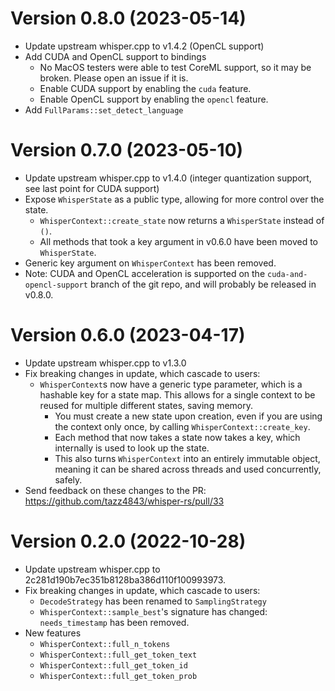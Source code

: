 # Version 0.8.0 (2023-05-14)
* Update upstream whisper.cpp to v1.4.2 (OpenCL support)
* Add CUDA and OpenCL support to bindings
  * No MacOS testers were able to test CoreML support, so it may be broken. Please open an issue if it is.
  * Enable CUDA support by enabling the `cuda` feature.
  * Enable OpenCL support by enabling the `opencl` feature.
* Add `FullParams::set_detect_language`

# Version 0.7.0 (2023-05-10)
* Update upstream whisper.cpp to v1.4.0 (integer quantization support, see last point for CUDA support)
* Expose `WhisperState` as a public type, allowing for more control over the state.
  * `WhisperContext::create_state` now returns a `WhisperState` instead of `()`.
  * All methods that took a key argument in v0.6.0 have been moved to `WhisperState`.
* Generic key argument on `WhisperContext` has been removed.
* Note: CUDA and OpenCL acceleration is supported on the `cuda-and-opencl-support` branch of the git repo,
  and will probably be released in v0.8.0.

# Version 0.6.0 (2023-04-17)
* Update upstream whisper.cpp to v1.3.0
* Fix breaking changes in update, which cascade to users:
  * `WhisperContext`s now have a generic type parameter, which is a hashable key for a state map.
    This allows for a single context to be reused for multiple different states, saving memory.
    * You must create a new state upon creation, even if you are using the context only once, by calling `WhisperContext::create_key`.
    * Each method that now takes a state now takes a key, which internally is used to look up the state.
    * This also turns `WhisperContext` into an entirely immutable object, meaning it can be shared across threads and used concurrently, safely.
* Send feedback on these changes to the PR: https://github.com/tazz4843/whisper-rs/pull/33

# Version 0.2.0 (2022-10-28)
* Update upstream whisper.cpp to 2c281d190b7ec351b8128ba386d110f100993973.
* Fix breaking changes in update, which cascade to users:
  * `DecodeStrategy` has been renamed to `SamplingStrategy`
  * `WhisperContext::sample_best`'s signature has changed: `needs_timestamp` has been removed.
* New features
  * `WhisperContext::full_n_tokens`
  * `WhisperContext::full_get_token_text`
  * `WhisperContext::full_get_token_id`
  * `WhisperContext::full_get_token_prob`
